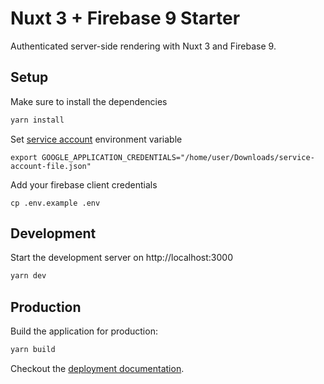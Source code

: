 # Nuxt 3 + Firebase 9 Starter

Authenticated server-side rendering with Nuxt 3 and Firebase 9.

## Setup

Make sure to install the dependencies

```bash
yarn install
```

Set [service account](https://firebase.google.com/docs/admin/setup#initialize-sdk) environment variable

```
export GOOGLE_APPLICATION_CREDENTIALS="/home/user/Downloads/service-account-file.json"
```

Add your firebase client credentials

```
cp .env.example .env
```

## Development

Start the development server on http://localhost:3000

```bash
yarn dev
```

## Production

Build the application for production:

```bash
yarn build
```

Checkout the [deployment documentation](https://v3.nuxtjs.org/docs/deployment).
